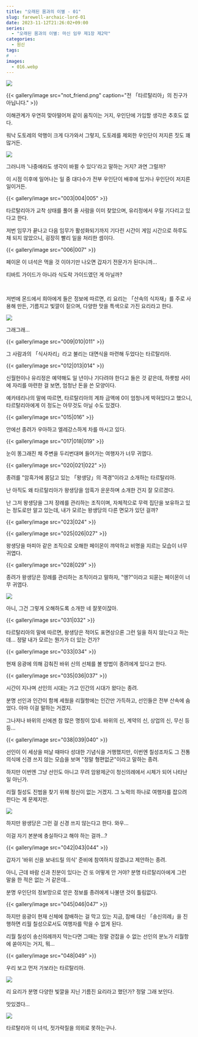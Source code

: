 ```yaml
---
title: "오래된 몸과의 이별 - 01"
slug: farewell-archaic-lord-01
date: 2023-11-12T21:26:02+09:00
series:
  - "오래된 몸과의 이별: 마신 임무 제1장 제2막"
categories:
  - 원신
tags:
#  - 
images:
  - 016.webp
---
```


![](001.webp)

{{< gallery/image src="not_friend.png" caption="전 「타르탈리아」의 친구가 아닙니다." >}}

이해관계가 우연히 맞아떨어져 같이 움직이는 거지, 우인단에 가입할 생각은 추호도 없다.

워낙 도토레의 악행이 크게 다가와서 그렇지, 도토레를 제외한 우인단이 저지른 짓도 꽤 많거든.

![](002.webp)

그러니까 '나중에라도 생각이 바뀔 수 있다'라고 말하는 거지? 과연 그럴까?

이 시점 이후에 일어나는 일 중 대다수가 전부 우인단이 배후에 있거나 우인단이 저지른 일이거든.

{{< gallery/image src="003|004|005" >}}

타르탈리아가 교착 상태를 풀어 줄 사람을 이미 찾았으며, 유리정에서 우릴 기다리고 있다고 한다.

저번 임무가 끝나고 다음 임무가 활성화되기까지 기다린 시간이 게임 시간으로 하루도 채 되지 않았으니, 굉장히 빨리 일을 처리한 셈이다.

{{< gallery/image src="006|007" >}}

페이몬 이 녀석은 먹을 것 이야기만 나오면 갑자기 전문가가 된다니까...

티바트 가이드가 아니라 식도락 가이드였던 게 아닐까?

&nbsp;

저번에 몬드에서 희아에게 들은 정보에 따르면, 리 요리는 「산속의 식자재」를 주로 사용해 만든, 기름지고 빛깔이 짙으며, 다양한 맛을 특색으로 가진 요리라고 한다.

![](008.webp)

그래그래...

{{< gallery/image src="009|010|011" >}}

그 사람과의 「식사자리」라고 불리는 대면식을 마련해 두었다는 타르탈리아.

{{< gallery/image src="012|013|014" >}}

신월헌이나 유리정은 예약해도 일 년이나 기다려야 한다고 들은 것 같은데, 하룻밤 사이에 자리를 마련한 걸 보면, 엄청난 돈을 쓴 모양이다.

예카테리나의 말에 따르면, 타르탈리아의 계좌 금액에 0이 엄청나게 박혀있다고 했으니, 타르탈리아에게 이 정도는 아무것도 아닐 수도 있겠다.

{{< gallery/image src="015|016" >}}

안에선 종려가 우아하고 엘레강스하게 차를 마시고 있다.

{{< gallery/image src="017|018|019" >}}

눈이 똥그래진 채 주변을 두리번대며 들어가는 여행자가 너무 귀엽다.

{{< gallery/image src="020|021|022" >}}

종려를 "암흑가에 몸담고 있는 「왕생당」의 객경"이라고 소개하는 타르탈리아.

난 아직도 왜 타르탈리아가 왕생당을 암흑가 운운하며 소개한 건지 잘 모르겠다.

난 그저 왕생당을 그저 장례를 관리하는 조직이며, 자체적으로 무력 집단을 보유하고 있는 정도로만 알고 있는데, 내가 모르는 왕생당의 다른 면모가 있던 걸까?

{{< gallery/image src="023|024" >}}

{{< gallery/image src="025|026|027" >}}

왕생당을 마피아 같은 조직으로 오해한 페이몬이 꺄악하고 비명을 지르는 모습이 너무 귀엽다.

{{< gallery/image src="028|029" >}}

종려가 왕생당은 장례를 관리하는 조직이라고 말하자, "엥?"이라고 되묻는 페이몬이 너무 귀엽다.

![](030.webp)

아니, 그건 그렇게 오해하도록 소개한 네 잘못이잖아.

{{< gallery/image src="031|032" >}}

타르탈리아의 말에 따르면, 왕생당은 적어도 표면상으론 그런 일을 하지 않는다고 하는데... 정말 내가 모르는 뭔가가 더 있는 건가?

{{< gallery/image src="033|034" >}}

현재 응광에 의해 감춰진 바위 신의 선체를 볼 방법이 종려에게 있다고 한다.

{{< gallery/image src="035|036|037" >}}

시간이 지나며 선인의 시대는 가고 인간의 시대가 왔다는 종려.

분명 선인과 인간이 함께 세웠을 리월항에는 인간만 가득하고, 선인들은 전부 산속에 숨었다. 아마 이걸 말하는 거겠지.

그나저나 바위의 신에겐 참 많은 명칭이 있네. 바위의 신, 계약의 신, 상업의 신, 무신 등등...

{{< gallery/image src="038|039|040" >}}

선인이 이 세상을 떠날 때마다 성대한 기념식을 거행했지만, 이번엔 칠성조차도 그 전통 의식에 신경 쓰지 않는 모습을 보며 "정말 형편없군"이라고 말하는 종려.

하지만 이번엔 그냥 선인도 아니고 무려 암왕제군이 청신의례에서 시체가 되어 나타난 일 아닌가.

리월 칠성도 진범을 찾기 위해 정신이 없는 거겠지. 그 노력의 하나로 여행자를 잡으려 한다는 게 문제지만.

![](041.webp)

하지만 왕생당은 그런 걸 신경 쓰지 않는다고 한다. 와우...

이걸 자기 본분에 충실하다고 해야 하는 걸까...?

{{< gallery/image src="042|043|044" >}}

갑자기 '바위 신을 보내드릴 의식' 준비에 참여하지 않겠냐고 제안하는 종려.

아니, 근데 바람 신과 친분이 있다는 건 또 어떻게 안 거야? 분명 타르탈리아에게 그런 말을 한 적은 없는 거 같은데...

분명 우인단의 정보망으로 얻은 정보를 종려에게 나불댄 것이 틀림없다.

{{< gallery/image src="045|046|047" >}}

하지만 응광이 현재 신체에 참배하는 걸 막고 있는 지금, 참배 대신 「송신의례」을 진행하면 리월 칠성으로서도 여행자를 막을 수 없게 된다.

리월 칠성이 송신의례까지 막는다면 그때는 정말 걷잡을 수 없는 선인의 분노가 리월항에 쏟아지는 거지, 뭐...

{{< gallery/image src="048|049" >}}

우리 보고 먼저 가보라는 타르탈리아.

![](050.webp)

리 요리가 분명 다양한 빛깔을 지닌 기름진 요리라고 했던가? 정말 그래 보인다.

맛있겠다...

![](051.webp)

타르탈리아 이 녀석, 젓가락질을 의외로 못하는구나.
